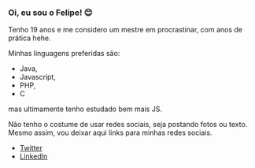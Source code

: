 ### Oi, eu sou o Felipe! 😊

Tenho 19 anos e me considero um mestre em procrastinar, com anos de prática hehe.

 Minhas linguagens preferidas são: 
- Java,
- Javascript,
- PHP,
- C

mas ultimamente tenho estudado bem mais JS.

 Não tenho o costume de usar redes sociais, seja postando fotos ou texto. Mesmo assim, vou deixar aqui links para minhas redes sociais.

* [Twitter](https://twitter.com/manoparapls)
* [LinkedIn](https://www.linkedin.com/in/felipeandradenascimento/)